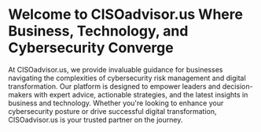 # Welcome to CISOadvisor.us Where Business, Technology, and Cybersecurity Converge
At CISOadvisor.us, we provide invaluable guidance for businesses navigating the complexities of cybersecurity risk management and digital transformation. Our platform is designed to empower leaders and decision-makers with expert advice, actionable strategies, and the latest insights in business and technology. Whether you're looking to enhance your cybersecurity posture or drive successful digital transformation, CISOadvisor.us is your trusted partner on the journey.